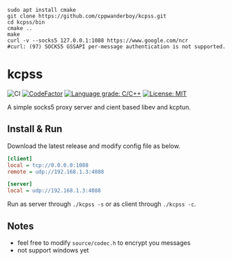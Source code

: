     sudo apt install cmake
    git clone https://github.com/cppwanderboy/kcpss.git
    cd kcpss/bin
    cmake ..
    make
    curl -v --socks5 127.0.0.1:1088 https://www.google.com/ncr
    #curl: (97) SOCKS5 GSSAPI per-message authentication is not supported.

# kcpss 
![CI](https://github.com/cppwanderboy/kcpss/workflows/CI/badge.svg?branch=master)
[![CodeFactor](https://www.codefactor.io/repository/github/cppwanderboy/kcpss/badge/master)](https://www.codefactor.io/repository/github/cppwanderboy/kcpss/overview/master)
[![Language grade: C/C++](https://img.shields.io/lgtm/grade/cpp/g/cppwanderboy/kcpss.svg?logo=lgtm&logoWidth=18)](https://lgtm.com/projects/g/cppwanderboy/kcpss/context:cpp)
[![License: MIT](https://img.shields.io/badge/License-MIT-blue.svg)](https://github.com/technote-space/release-github-actions/blob/master/LICENSE)

A simple socks5 proxy server and cient based libev and kcptun.

## Install & Run
Download the latest release and modify config file as below.
``` ini
[client]
local = tcp://0.0.0.0:1088
remote = udp://192.168.1.3:4088

[server]
local = udp://192.168.1.3:4088
```
Run as server through `./kcpss -s` or as client through `./kcpss -c`.

## Notes
* feel free to modify `source/codec.h` to encrypt you messages
* not support windows yet
